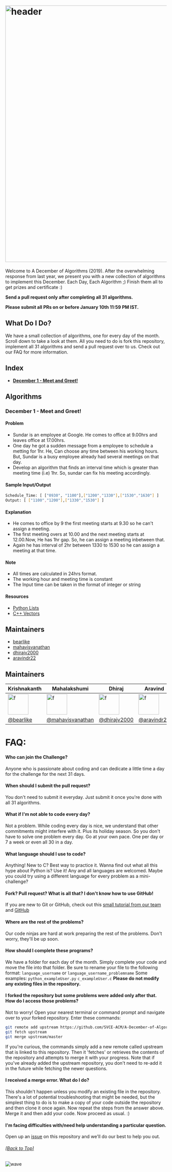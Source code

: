 <div align="left">
<h1>
    <img alt="header" src="/src/assets/Header.png" width="800"></img>
</h1>
Welcome to A December of Algorithms (2019). After the overwhelming response from last year, we present you with a new collection of algorithms to implement this December. Each Day, Each Algorithm ;) Finish them all to get prizes and certificate :)

**Send a pull request only after completing all 31 algorithms.**

**Please submit all PRs on or before January 10th 11:59 PM IST.**

## What Do I Do?
We have a small collection of algorithms, one for every day of the month. Scroll down to take a look at them. All you need to do is fork this repository, implement all 31  algorithms and send a pull request over to us. Check out our FAQ for more information.



## Index
  - [**December 1 - Meet and Greet!**](#december-1---meet-and-greet)


## Algorithms

### December 1 - Meet and Greet!

  #### Problem
  - Sundar is an employee at Google. He comes to office at 9.00hrs and leaves office at 17.00hrs.
  - One day he got a sudden message from a employee to schedule a metting for 1hr. He, Can choose any time between his working hours. But, Sundar is a busy employee already had several meetings on that day.
  - Develop an algorithm that finds an interval time which is greater than meeting time (i.e) 1hr. So, sundar can fix his meeting accordingly.
    
  #### Sample Input/Output
  ```bash
  Schedule_Time: [ ["0930", "1100"],["1200","1330"],["1530","1630"] ]
  Output: [ ["1100","1200"],["1330","1530"] ]
  ```
  #### Explanation
  - He comes to office by 9 the first meeting starts at 9.30 so he can't assign a meeting.
  - The first meeting overs at 10.00 and the next meeting starts at 12.00.Now, He has 1hr gap. So, he can assign a meeting inbetween that.
  - Again he has interval of 2hr between 1330 to 1530 so he can assign a meeting at that time.

  #### Note
  - All times are calculated in 24hrs format.
  - The working hour and meeting time is constant
  - The Input time can be taken in the format of integer or string
    
  #### Resources
  - [Python Lists](https://www.w3schools.com/python/python_lists.asp)
  - [C++ Vectors](https://www.geeksforgeeks.org/vector-in-cpp-stl/)


## Maintainers
- [bearlike](https://github.com/bearlike)
- [mahavisvanathan](https://github.com/mahavisvanathan)
- [dhirajv2000](https://github.com/dhirajv2000)
- [aravindr22](https://github.com/aravindr22)

## Maintainers

<table>
    <thead>
        <tr>
            <th>Krishnakanth</th>
            <th>Mahalakshumi</th>
            <th>Dhiraj</th>
            <th>Aravind</th>
        </tr>
    </thead>
    <tbody>
        <tr>
            <td><a href="https://github.com/bearlike"><img width="64" src="https://avatars1.githubusercontent.com/u/39209037?s=86" alt="f"></a></td>
            <td><a href="https://github.com/mahavisvanathan"><img width="64" src="https://avatars2.githubusercontent.com/u/40058339?s=86" alt="f"></a></td>
            <td><a href="https://github.com/dhirajv2000"><img width="64" src="https://avatars3.githubusercontent.com/u/54794049?s=86" alt="f"></a></td>
            <td><a href="https://github.com/aravindr22"><img width="64" src="https://avatars2.githubusercontent.com/u/55151962?s=86" alt="f"></a></td>
        </tr>
        <tr>
            <td><a href="https://github.com/bearlike">@bearlike</a></td>
            <td><a href="https://github.com/mahavisvanathan">@mahavisvanathan</a></td>
            <td><a href="https://github.com/dhirajv2000">@dhirajv2000</a></td>
            <td><a href="https://github.com/aravindr22">@aravindr22</a></td>
        </tr>
    </tbody>
</table>

FAQ:
======
  #### Who can join the Challenge?
  Anyone who is passionate about coding and can dedicate a little time a day for the challenge for the next 31 days.

  #### When should I submit the pull request?
  You don't need to submit it everyday. Just submit it once you're done with all 31 algorithms.

  #### What if I'm not able to code every day?
  Not a problem. While coding every day is nice, we understand that other commitments might interfere with it. Plus its holiday season. So you don't have to solve one problem every day. Go at your own pace. One per day or 7 a week or even all 30 in a day.

  #### What language should I use to code?
  Anything! New to C? Best way to practice it. Wanna find out what all this hype about Python is? Use it! Any and all languages are welcomed. Maybe you could try using a different language for every problem as a mini-challenge?

  #### Fork? Pull request? What is all that? I don't know how to use GitHub!
  If you are new to Git or GitHub, check out this [small tutorial from our team](https://github.com/ASS-G/Git-Training-Kit) and [GitHub](https://guides.github.com/activities/hello-world/)

  #### Where are the rest of the problems?
  Our code ninjas are hard at work preparing the rest of the problems. Don't worry, they'll be up soon.

  #### How should I complete these programs?
  We have a folder for each day of the month. Simply complete your code and move the file into that folder. Be sure to rename your file to the following format: `language_username` or `language_username_problemname`
  Some examples:
  `python_exampleUser.py`
  `c_exampleUser.c`
  **Please do not modify any existing files in the repository.**

  #### I forked the repository but some problems were added only after that. How do I access those problems?
  Not to worry! Open your nearest terminal or command prompt and navigate over to your forked repository. Enter these commands:
  ```bash
  git remote add upstream https://github.com/SVCE-ACM/A-December-of-Algorithms-2019.git
  git fetch upstream
  git merge upstream/master
  ```
  If you're curious, the commands simply add a new remote called upstream that is linked to this repository. Then it 'fetches' or retrieves the contents of the repository and attempts to merge it with your progress.
  Note that if you've already added the upstream repository, you don't need to re-add it in the future while fetching the newer questions.

  #### I received a merge error. What do I do?
  This shouldn't happen unless you modify an existing file in the repository. There's a lot of potential troubleshooting that might be needed, but the simplest thing to do is to make a copy of your code outside the repository and then clone it once again. Now repeat the steps from the answer above. Merge it and then add your code. Now proceed as usual. :)

  #### I'm facing difficulties with/need help understanding a particular question.
  Open up an [issue](https://github.com/SVCE-ACM/A-December-of-Algorithms-2019/issues) on this repository and we'll do our best to help you out.

###### [[Back to Top]](#----)

![wave](http://cdn.thekrishna.in/img/common/border.png)
